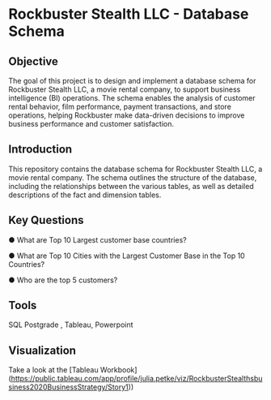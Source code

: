 # Rockbuster Stealth LLC - Database Schema

## Objective

The goal of this project is to design and implement a database schema for Rockbuster Stealth LLC, a movie rental company, to support business intelligence (BI) operations. The schema enables the analysis of customer rental behavior, film performance, payment transactions, and store operations, helping Rockbuster make data-driven decisions to improve business performance and customer satisfaction.

## Introduction

This repository contains the database schema for Rockbuster Stealth LLC, a movie rental company. The schema outlines the structure of the database, including the relationships between the various tables, as well as detailed descriptions of the fact and dimension tables.

## Key Questions
● What are Top 10 Largest customer base countries?

● What are Top 10 Cities with the Largest Customer Base in the Top 10 Countries?

● Who are the top 5 customers?

## Tools
SQL Postgrade , Tableau, Powerpoint

## Visualization 
Take a look at the [Tableau Workbook] (https://public.tableau.com/app/profile/julia.petke/viz/RockbusterStealthsbusiness2020BusinessStrategy/Story1))
